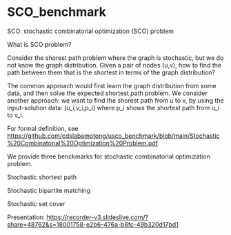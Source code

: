
# SCO_benchmark

SCO: stochastic combinatorial optimization (SCO) problem

What is SCO problem?

Consider the shorest path problem where the graph is stochastic, but we do not know the graph distribution. Given a pair of nodes (u,v), how to find the path between them that is the shortest in terms of the graph distribution? 

The common approach would first learn the graph distribution from some data, and then solve the expected shortest path problem. We consider another approach: we want to find the shorest path from u to v, by using the input-solution data: (u_i,v_i,p_i) where p_i shows the shortest path from u_i to v_i.

For formal definition, see https://github.com/cdslabamotong/usco_benchmark/blob/main/Stochastic%20Combinatorial%20Optimization%20Problem.pdf



We provide three benckmarks for stochastic combinatorial optimization problem.

Stochastic shortest path

Stochastic bipartite matching

Stochastic set cover

Presentation: https://recorder-v3.slideslive.com/?share=48762&s=18001758-e2b6-476a-b6fc-49b320d17bd1
